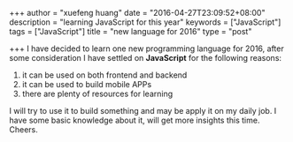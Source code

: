 +++
author = "xuefeng huang"
date = "2016-04-27T23:09:52+08:00"
description = "learning JavaScript for this year"
keywords = ["JavaScript"]
tags = ["JavaScript"]
title = "new language for 2016"
type = "post"

+++
I have decided to learn one new programming language for 2016, after some consideration I have settled on **JavaScript** for the following reasons:  
<ol>
    <li>it can be used on both frontend and backend</li>
    <li>it can be used to build mobile APPs</li>
    <li>there are plenty of resources for learning</li>
</ol>
I will try to use it to build something and may be apply it on my daily job. I have some basic knowledge about it, will get more insights this time. Cheers.